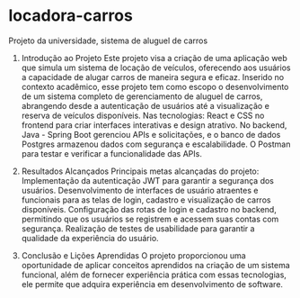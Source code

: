 # locadora-carros
Projeto da universidade, sistema de aluguel de carros

1. Introdução ao Projeto
Este projeto visa a criação de uma aplicação web que simula um sistema de locação de veículos, oferecendo aos usuários a capacidade de alugar carros de maneira segura e eficaz. Inserido no contexto acadêmico, esse projeto tem como escopo o desenvolvimento de um sistema completo de gerenciamento de aluguel de carros, abrangendo desde a autenticação de usuários até a visualização e reserva de veículos disponíveis.
Nas tecnologias: React e CSS no frontend para criar interfaces interativas e design atrativo. No backend, Java - Spring Boot gerenciou APIs e solicitações, e o banco de dados Postgres armazenou dados com segurança e escalabilidade. O Postman para testar e verificar a funcionalidade das APIs.
 
2. Resultados Alcançados 
Principais metas alcançadas do projeto: 
Implementação da autenticação JWT para garantir a segurança dos usuários.
Desenvolvimento de interfaces de usuário atraentes e funcionais para as telas de login, cadastro e visualização de carros disponíveis.
Configuração das rotas de login e cadastro no backend, permitindo que os usuários se registrem e acessem suas contas com segurança.
Realização de testes de usabilidade para garantir a qualidade da experiência do usuário.

3. Conclusão e Lições Aprendidas
O projeto proporcionou uma oportunidade de aplicar conceitos aprendidos na criação de um sistema funcional, além de fornecer experiência prática com essas tecnologias, ele permite que adquira experiência em desenvolvimento de software.

